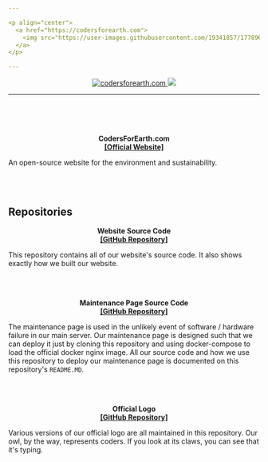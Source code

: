 ```yaml
---

<p align="center">
  <a href="https://codersforearth.com">
    <img src="https://user-images.githubusercontent.com/19341857/177896292-0837342f-120b-430b-a9bf-d4147f86f896.svg" width="350">
  </a>
</p>

---
```


<p align="center">
  <a href="https://github.com/CodersForEarth/codersforearth.com">
    <img alt="codersforearth.com" src="https://img.shields.io/badge/GitHub-codersforearth.com-brightgreen">
  </a>
  <a href="https://github.com/CodersForEarth/codersforearth.com/blob/main/LICENSE">
    <img src="https://badgen.net/github/license/CodersForEarth/codersforearth.com">
  </a>
</p>

---

<br>
<br>
<br>

<p align="center">
  <b>
    CodersForEarth.com<br>
    <a href="https://codersforearth.com">
      [Official Website]
    </a>
  </b>
</p>

An open-source website for the environment and sustainability.

<br>
<br>

## Repositories

<p align="center">
  <b>
    Website Source Code<br>
    <a href="https://github.com/CodersForEarth/codersforearth.com">
      [GitHub Repository]
    </a>
  </b>
</p>

This repository contains all of our
website's source code. It also shows
exactly how we built our website.

<br>
<br>

<p align="center">
  <b>
    Maintenance Page Source Code<br>
    <a href="https://github.com/CodersForEarth/maintenance-page">
      [GitHub Repository]
    </a>
  </b>
</p>

The maintenance page is used in the
unlikely event of software / hardware
failure in our main server. Our
maintenance page is designed such that
we can deploy it just by cloning
this repository and using docker-compose
to load the official docker nginx image.
All our source code and how we use this
repository to deploy our maintenance page
is documented on this repository's `README.MD`.

<br>
<br>

<p align="center">
  <b>
    Official Logo<br>
    <a href="https://github.com/CodersForEarth/.github">
      [GitHub Repository]
    </a>
  </b>
</p>

Various versions of our official logo
are all maintained in this repository.
Our owl, by the way, represents coders.
If you look at its claws, you can see
that it's typing.


